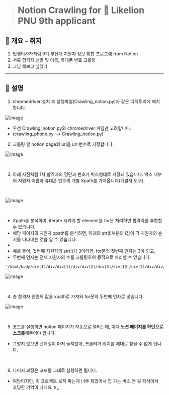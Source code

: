 > # Notion Crawling for 🦁 Likelion PNU 9th applicant


## 🦁 개요 - 취지
1. 멋쟁이사자처럼 9기 부산대 지원자 정보 취합 프로그램 from Notion
2. 서류 합격자 선별 및 이름, 휴대폰 번호 크롤링
3. 그냥 해보고 싶었다

<hr/>


## 🦁 설명

1. chromedriver 설치 후 실행파일(Crawling_notion.py)과 같은 디렉토리에 배치합니다.

![image](https://user-images.githubusercontent.com/40200760/111263240-e1ec1b80-8668-11eb-9a0a-031dcc4259de.png)

- 우선 Crawling_notion.py와 chromedriver 파일만 고려합니다.
- (crawling_phone.py --> Crawling_notion.py)


2. 크롤링 할 notion page의 url을 url 변수로 지정합니다.

![image](https://user-images.githubusercontent.com/40200760/111264425-d7328600-866a-11eb-879f-396d283dffc8.png)

<br/>

3. 아래 사진처럼 1차 합격자의 명단과 번호가 박스형태로 저장돼 있습니다. 박스 내부의 지원자 이름과 휴대폰 번호의 개별 Xpath를 가져옵니다(개발자 도구). 
<br/>

![image](https://user-images.githubusercontent.com/40200760/111266806-655c3b80-866e-11eb-9f05-649929ec471c.png)

<br/>


- Xpath를 분석하여, iterate 시켜야 할 element를 for문 처리하면 합격자를 추합할 수 있습니다.
- 해당 페이지의 지원자 xpath를 분석하면, 아래의 str(i)부분의 i값이 각 지원자의 순서를 나타내는 것을 알 수 있습니다.
- <br/>
- 예를 들어, 첫번째 지원자의 str(i)가 3이라면, for문의 첫번째 인자는 3이 되고,
- 두번째 인자는 전체 지원자의 수를 크롤링하여 동적으로 처리할 수 있습니다.

```html
'/html/body/div[1]/div/div[1]/div/div[2]/div[3]/div[19]/div[2]/div/div/div[2]/div[1]/div[' + str(i) + ']/a/div/div[2]/div'
```
![image](https://user-images.githubusercontent.com/40200760/111264594-28db1080-866b-11eb-82fa-6b01f8fa86ea.png)

<br/>


4. 총 합격자 인원의 값을 xpath로 가져와 for문의 두번째 인자로 넣습니다. 

![image](https://user-images.githubusercontent.com/40200760/111265175-0bf30d00-866c-11eb-8c5d-e79332b4cb07.png)

<br/>


5. 코드를 실행하면 notion 페이지가 자동으로 열리는데, 이때 <strong> 노션 페이지를 하단으로 스크롤</strong>해주어야 합니다.
- 그렇지 않으면 렌더링이 마저 돌지않아, 크롤러가 위치를 제대로 찾을 수 없게 됩니다.

<br/>


6. 나머지 과정은 코드를 그대로 실행하면 됩니다.


- 여담이지만, 이 프로젝트 로직 짜는게 너무 재밌어서 집 가는 버스 맨 뒷 좌석에서 코딩한 기억이 나네요 ㅎ,,